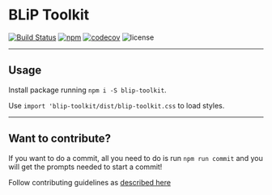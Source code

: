 # BLiP Toolkit

[![Build Status](https://travis-ci.org/takenet/blip-toolkit.png)](https://travis-ci.org/takenet/blip-toolkit)
[![npm](https://img.shields.io/npm/v/blip-toolkit.svg)](https://www.npmjs.com/package/blip-toolkit)
[![codecov](https://codecov.io/gh/takenet/blip-toolkit/branch/master/graph/badge.svg)](https://codecov.io/gh/takenet/blip-toolkit)
![license](https://img.shields.io/github/license/mashape/apistatus.svg)

---

## Usage

Install package running `npm i -S blip-toolkit`.

Use `import 'blip-toolkit/dist/blip-toolkit.css` to load styles.

___

## Want to contribute?

If you want to do a commit, all you need to do is run `npm run commit` and you will get the prompts needed to start a commit!

Follow contributing guidelines as [described here](CONTRIBUTING.md)
